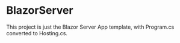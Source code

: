 # BlazorServer

This project is just the Blazor Server App template, with Program.cs converted to Hosting.cs.
